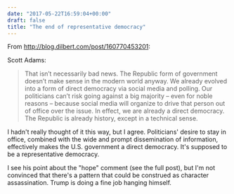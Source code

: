 ```yaml
---
date: "2017-05-22T16:59:04+00:00"
draft: false
title: "The end of representative democracy"
---
```

From http://blog.dilbert.com/post/160770453201:

Scott Adams:

>That isn’t necessarily bad news. The Republic form of government doesn’t make sense in the modern world anyway. We already evolved into a form of direct democracy via social media and polling. Our politicians can’t risk going against a big majority – even for noble reasons – because social media will organize to drive that person out of office over the issue. In effect, we are already a direct democracy. The Republic is already history, except in a technical sense.

I hadn't really thought of it this way, but I agree. Politicians' desire to stay in office, combined with the wide and prompt dissemination of information, effectively makes the U.S. government a direct democracy. It's supposed to be a representative democracy.

I see his point about the "hope" comment (see the full post), but I'm not convinced that there's a pattern that could be construed as character assassination. Trump is doing a fine job hanging himself.